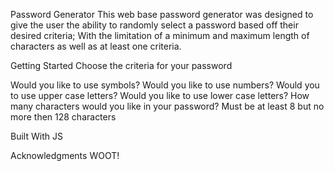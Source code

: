 Password Generator
This web base password generator was designed to give the user the ability to randomly select a password based off their desired criteria; With the limitation of a minimum and maximum length of characters as well as at least one criteria.

Getting Started
Choose the criteria for your password

Would you like to use symbols?
Would you like to use numbers?
Would you to use upper case letters?
Would you like to use lower case letters?
How many characters would you like in your password? Must be at least 8 but no more then 128 characters

Built With
JS

Acknowledgments
WOOT!
